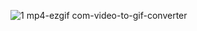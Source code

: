 ![1 mp4-ezgif com-video-to-gif-converter](https://github.com/user-attachments/assets/8135f5d0-2847-49ca-afcc-9a6d1a9e9982)
